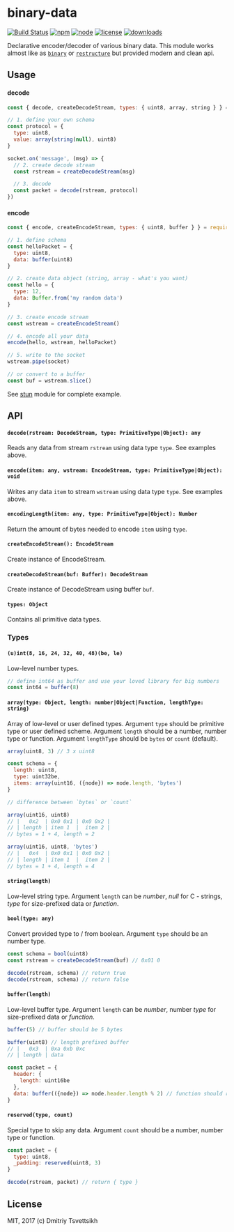 # binary-data

[![Build Status](https://travis-ci.org/reklatsmasters/binary-data.svg?branch=master)](https://travis-ci.org/reklatsmasters/binary-data)
[![npm](https://img.shields.io/npm/v/binary-data.svg)](https://npmjs.org/package/binary-data)
[![node](https://img.shields.io/node/v/binary-data.svg)](https://npmjs.org/package/binary-data)
[![license](https://img.shields.io/npm/l/binary-data.svg)](https://npmjs.org/package/binary-data)
[![downloads](https://img.shields.io/npm/dm/binary-data.svg)](https://npmjs.org/package/binary-data)

Declarative encoder/decoder of various binary data. This module works almost like as [`binary`](https://www.npmjs.com/package/binary) or [`restructure`](https://www.npmjs.com/package/restructure) but provided modern and clean api.

## Usage

#### decode

```js
const { decode, createDecodeStream, types: { uint8, array, string } } = require('binary-data')

// 1. define your own schema
const protocol = {
  type: uint8,
  value: array(string(null), uint8)
}

socket.on('message', (msg) => {
  // 2. create decode stream
  const rstream = createDecodeStream(msg)

  // 3. decode
  const packet = decode(rstream, protocol)
})
```

#### encode

```js
const { encode, createEncodeStream, types: { uint8, buffer } } = require('binary-data')

// 1. define schema
const helloPacket = {
  type: uint8,
  data: buffer(uint8)
}

// 2. create data object (string, array - what's you want)
const hello = {
  type: 12,
  data: Buffer.from('my random data')
}

// 3. create encode stream
const wstream = createEncodeStream()

// 4. encode all your data
encode(hello, wstream, helloPacket)

// 5. write to the socket
wstream.pipe(socket)

// or convert to a buffer
const buf = wstream.slice()
```

See [stun](https://github.com/reklatsmasters/stun) module for complete example.

## API

#### `decode(rstream: DecodeStream, type: PrimitiveType|Object): any`

Reads any data from stream `rstream` using data type `type`. See examples above.

#### `encode(item: any, wstream: EncodeStream, type: PrimitiveType|Object): void`

Writes any data `item` to stream `wstream` using data type `type`. See examples above.

#### `encodingLength(item: any, type: PrimitiveType|Object): Number`

Return the amount of bytes needed to encode `item` using `type`.

#### `createEncodeStream(): EncodeStream`

Create instance of EncodeStream.

#### `createDecodeStream(buf: Buffer): DecodeStream`

Create instance of DecodeStream using buffer `buf`.

#### `types: Object`

Contains all primitive data types.

### Types

#### `(u)int(8, 16, 24, 32, 40, 48)(be, le)`

Low-level number types.

```js
// define int64 as buffer and use your loved library for big numbers
const int64 = buffer(8)
```

#### `array(type: Object, length: number|Object|Function, lengthType: string)`

Array of low-level or user defined types. Argument `type` should be primitive type or user defined scheme. Argument `length` should be a number, number type or function. Argument `lengthType` should be `bytes` or `count` (default).

```js
array(uint8, 3) // 3 x uint8

const schema = {
  length: uint8,
  type: uint32be,
  items: array(uint16, ({node}) => node.length, 'bytes')
}

// difference between `bytes` or `count`

array(uint16, uint8)
// |   0x2  | 0x0 0x1 | 0x0 0x2 |
// | length | item 1  |  item 2 |
// bytes = 1 + 4, length = 2

array(uint16, uint8, 'bytes')
// |   0x4  | 0x0 0x1 | 0x0 0x2 |
// | length | item 1  |  item 2 |
// bytes = 1 + 4, length = 4
```

#### `string(length)`

Low-level string type. Argument `length` can be _number_, _null_ for C - strings, _type_ for size-prefixed data or _function_.

#### `bool(type: any)`

Convert provided type to / from boolean. Argument `type` should be an number type.

```js
const schema = bool(uint8)
const rstream = createDecodeStream(buf) // 0x01 0

decode(rstream, schema) // return true
decode(rstream, schema) // return false
```

#### `buffer(length)`

Low-level buffer type. Argument `length` can be _number_, number _type_ for size-prefixed data or _function_.

```js
buffer(5) // buffer should be 5 bytes

buffer(uint8) // length prefixed buffer
// |   0x3  | 0xa 0xb 0xc
// | length | data

const packet = {
  header: {
    length: uint16be
  },
  data: buffer(({node}) => node.header.length % 2) // function should return actual length
}
```

#### `reserved(type, count)`

Special type to skip any data. Argument `count` should be a number, number type or function.

```js
const packet = {
  type: uint8,
  _padding: reserved(uint8, 3)
}

decode(rstream, packet) // return { type }
```

## License

MIT, 2017 (c) Dmitriy Tsvettsikh
